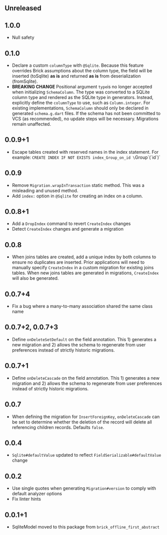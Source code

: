 ## Unreleased

## 1.0.0

* Null safety

## 0.1.0

* Declare a custom `columnType` with `@Sqlite`. Because this feature overrides Brick assumptions about the column type, the field will be inserted (toSqlite) **as is** and returned **as is** from deserialization (fromSqlite).
* **BREAKING CHANGE** Positional argument `type`is no longer accepted when initializing `SchemaColumn`. The type was converted to a SQLite column type and rendered as the SQLite type in generators. Instead, explicitly define the `columnType` to use, such as `Column.integer`. For existing implementations, `SchemaColumn` should only be declared in generated `schema.g.dart` files. If the schema has not been committed to VCS (as recommended), no update steps will be necessary. Migrations remain unaffected.

## 0.0.9+1

* Escape tables created with reserved names in the index statement. For example: `CREATE INDEX IF NOT EXISTS index_Group_on_id \`Group\`(\`id\`)`

## 0.0.9

* Remove `Migration.wrapInTransaction` static method. This was a misleading and unused method.
* Add `index:` option in `@Sqlite` for creating an index on a column.

## 0.0.8+1

* Add a `DropIndex` command to revert `CreateIndex` changes
* Detect `CreateIndex` changes and generate a migration

## 0.0.8

* When joins tables are created, add a unique index by both columns to ensure no duplicates are inserted. Prior applications will need to manually specify `CreateIndex` in a custom migration for existing joins tables. When new joins tables are generated in migrations, `CreateIndex` will also be generated.

## 0.0.7+4

* Fix a bug where a many-to-many association shared the same class name

## 0.0.7+2, 0.0.7+3

* Define `onDeleteSetDefault` on the field annotation. This 1) generates a new migration and 2) allows the schema to regenerate from user preferences instead of strictly historic migrations.

## 0.0.7+1

* Define `onDeleteCascade` on the field annotation. This 1) generates a new migration and 2) allows the schema to regenerate from user preferences instead of strictly historic migrations.

## 0.0.7

* When defining the migration for `InsertForeignKey`, `onDeleteCascade` can be set to determine whether the deletion of the record will delete all referencing children records. Defaults `false`.

## 0.0.4

* `Sqlite#defaultValue` updated to reflect `FieldSerializable#defaultValue` change

## 0.0.2

* Use single quotes when generating `Migration#version` to comply with default analyzer options
* Fix linter hints

## 0.0.1+1

* SqliteModel moved to this package from `brick_offline_first_abstract`
